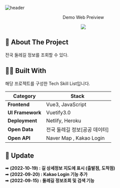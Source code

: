 
![header](https://capsule-render.vercel.app/api?type=waving&color=auto&height=300&section=header&text=Walk-Road&animation=fadeIn&fontAlignY=38&desc=전국%20둘레길%20조회%20서비스&descAlignY=51&descAlign=62)



<p align='center'> Demo Web Preiview </p>
<p align='center'>
  <a href="https://walkingroadko.netlify.app">
    <img src="https://img.shields.io/badge/DEMO%20-%234FC08D.svg?&style=for-the-badge&&logoColor=white"/>
  </a>
</p>


<!-- ABOUT THE PROJECT -->
## 📖 About The Project
전국 둘레길 정보를 조회할 수 있다.



## 🧑‍💻 Built With

해당 프로젝트를 구성한 Tech Skill List입니다.

 | Category                                                   | Stack                                                   |
| ------------------------------------------------------------ | ------------------------------------------------------- |
| **Frontend**                 | Vue3, JavaScript |
| **UI Framework**             | Vuetify3.0  |
| **Deployment**               | Netlify, Heroku  |
| **Open Data**             | 전국 둘레길 정보[공공 데이터] |
| **Open API**             |  Naver Map , Kakao Login |

## 🚩 Update

➡ <b>(2022-10-19) : 길 상세정보 지도에 표시 (출발점, 도착점)</b><br>
➡ <b>(2022-09-20) : Kakao Login 기능 추가</b><br>
➡ <b>(2022-09-15) : 둘레길 정보조회 및 검색 기능</b><br> 


